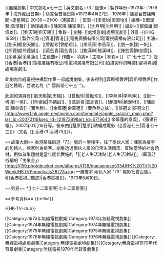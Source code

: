 {{無綫劇集
| 中文劇名=七十三
| 英文劇名=73
| 圖像=
| 製作年份=1973年－1976年
| 海外推出日期=
| 翡翠台首播日期=1973年4月27日－1976年
| 翡翠台首播時間=逢星期五 20:30－21:00（連廣告）
| 監製=[[梁淑怡|梁淑怡]]
| 編導=[[葉潔馨|葉潔馨]]
| 助理編導=[[陳家瑛|陳家瑛]]、[[沈月明|沈月明]]
| 編劇=[[鄧偉雄|鄧偉雄]]、[[劉天賜|劉天賜]]
| 集數=
| 劇種=[[處境喜劇|處境喜劇]]
| 外景={{HKG-1959}}
| 製作公司=[[香港|香港]][[電視廣播有限公司|電視廣播有限公司]]
| 主演=[[劉天賜|劉天賜]]、[[曾勵珍|曾勵珍]]、[[李燕萍|李燕萍]]、[[劉一帆|劉一帆]]、<br/>[[熊德誠|熊德誠]]、[[葛劍青|葛劍青]]、[[鮑漢琳|鮑漢琳]]、[[陳劍雲|陳劍雲]]、<br/>[[余慕蓮|余慕蓮]]
| 主題曲=
| 作曲=
| 填詞=
| 主唱=
| 網頁=
}}
《'''七十三'''》是[[香港|香港]][[電視廣播有限公司|電視廣播有限公司]]拍攝製作的時裝[[處境喜劇|處境喜劇]]。

此劇為無綫電視拍攝製作第一部處境劇集，後來得到[[雲斯頓香煙|雲斯頓香煙]]作冠名贊助，並改名為《'''雲斯頓七十三'''》。

此劇的演員有[[劉天賜|劉天賜]]、[[曾勵珍|曾勵珍]]、[[李燕萍|李燕萍]]、[[劉一帆|劉一帆]]、[[熊德誠|熊德誠]]、[[葛劍青|葛劍青]]、[[鮑漢琳|鮑漢琳]]、[[陳劍雲|陳劍雲]]（賣魚勝）、[[余慕蓮|余慕蓮]]（賣魚勝之妹）、[[許冠文|許冠文]]<ref>[http://www1.hk.apple.nextmedia.com/template/apple_sub/art_main.php?iss_id=20070116&sec_id=12187389&art_id=6719643 余慕蓮的意義]，《蘋果日報》，2007年01月16日</ref>等。後來由[[楚原|楚原]]改編成電影《[[香港七三|香港七十三]]》（又名《[[香港73|香港73]]》）。

==故事大綱==
香港某條街道「73」號的一層樓宇，住了兩伙人家：陳家為樓宇的包租人，徐家則為房客。劇集透過兩伙人家的日常生活情節，反映當時的社會題材，例如首集題材是當年開始實施的「[[老人生活津貼|老人生活津貼]]」（即現時俗稱的「生果金」）<ref>[http://i159.photobucket.com/albums/t138/macaenese5354/HK%20TV%20Week/HKTVPeriodicals28773a.jpg 一層樓宇 兩伙人家 "73" 縮影社會百態]，《[[香港電視_(雜誌)|香港電視]]》，1973年5月10日</ref>。

==另見==
*[[七十二家房客|七十二家房客]]

==參考資料==
{{reflist}}

{{HK-TV-stub}}

[[Category:1973年無綫電視劇集|Category:1973年無綫電視劇集]]
[[Category:1974年無綫電視劇集|Category:1974年無綫電視劇集]]
[[Category:1975年無綫電視劇集|Category:1975年無綫電視劇集]]
[[Category:1976年無綫電視劇集|Category:1976年無綫電視劇集]]
[[Category:無綫電視處境劇集|Category:無綫電視處境劇集]]
[[Category:無綫電視1970年代背景劇集|Category:無綫電視1970年代背景劇集]]